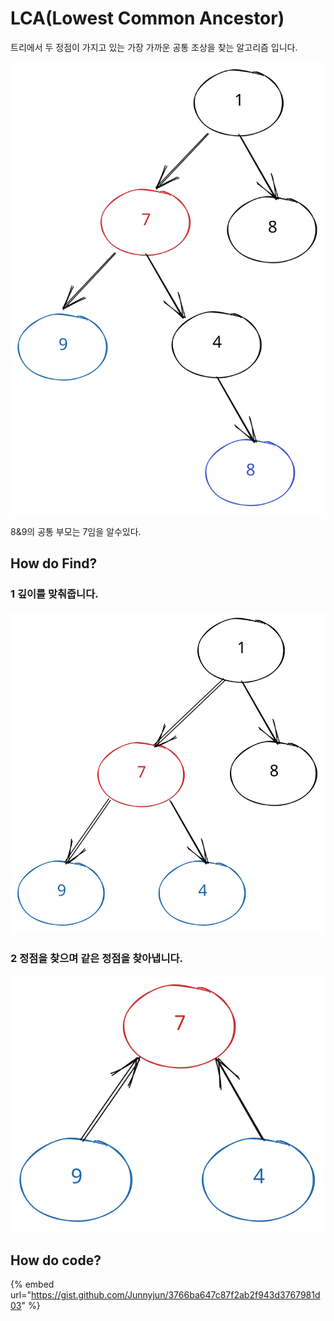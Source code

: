 # LCA(Lowest Common Ancestor)

트리에서 두 정점이 가지고 있는 가장 가까운 공통 조상을 찾는 알고리즘 입니다.

<img src="../../.gitbook/assets/file.excalidraw (1) (1) (1) (1) (1) (1) (1) (1) (1) (1) (1) (1) (1) (1) (1) (1) (1) (1) (1).svg" alt="" class="gitbook-drawing">

8&9의 공통 부모는 7임을 알수있다.

## How do Find?

### 1 깊이를 맞춰줍니다.

<img src="../../.gitbook/assets/file.excalidraw (15).svg" alt="" class="gitbook-drawing">

### 2 정점을 찾으며 같은 정점을 찾아냅니다.

<img src="../../.gitbook/assets/file.excalidraw (16).svg" alt="" class="gitbook-drawing">

## How do code?

{% embed url="https://gist.github.com/Junnyjun/3766ba647c87f2ab2f943d3767981d03" %}
